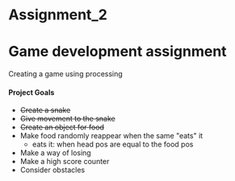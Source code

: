 # Assignment_2

Game development assignment
=======
Creating a game using processing

#### Project Goals ####

* ~~Create a snake~~
* ~~Give movement to the snake~~
* ~~Create an object for food~~
* Make food randomly reappear when the same "eats" it
	* eats it: when head pos are equal to the food pos
* Make a way of losing
* Make a high score counter
* Consider obstacles 



